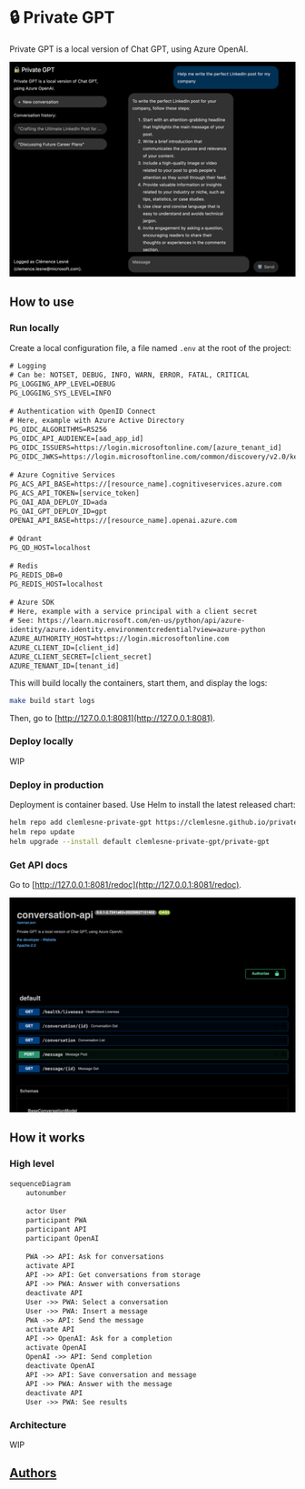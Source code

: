 # 🔒 Private GPT

Private GPT is a local version of Chat GPT, using Azure OpenAI.

![Application screenshot](docs/main.png)

## How to use

### Run locally

Create a local configuration file, a file named `.env` at the root of the project:

```.env
# Logging
# Can be: NOTSET, DEBUG, INFO, WARN, ERROR, FATAL, CRITICAL
PG_LOGGING_APP_LEVEL=DEBUG
PG_LOGGING_SYS_LEVEL=INFO

# Authentication with OpenID Connect
# Here, example with Azure Active Directory
PG_OIDC_ALGORITHMS=RS256
PG_OIDC_API_AUDIENCE=[aad_app_id]
PG_OIDC_ISSUERS=https://login.microsoftonline.com/[azure_tenant_id]
PG_OIDC_JWKS=https://login.microsoftonline.com/common/discovery/v2.0/keys

# Azure Cognitive Services
PG_ACS_API_BASE=https://[resource_name].cognitiveservices.azure.com
PG_ACS_API_TOKEN=[service_token]
PG_OAI_ADA_DEPLOY_ID=ada
PG_OAI_GPT_DEPLOY_ID=gpt
OPENAI_API_BASE=https://[resource_name].openai.azure.com

# Qdrant
PG_QD_HOST=localhost

# Redis
PG_REDIS_DB=0
PG_REDIS_HOST=localhost

# Azure SDK
# Here, example with a service principal with a client secret
# See: https://learn.microsoft.com/en-us/python/api/azure-identity/azure.identity.environmentcredential?view=azure-python
AZURE_AUTHORITY_HOST=https://login.microsoftonline.com
AZURE_CLIENT_ID=[client_id]
AZURE_CLIENT_SECRET=[client_secret]
AZURE_TENANT_ID=[tenant_id]
```

This will build locally the containers, start them, and display the logs:

```bash
make build start logs
```

Then, go to [http://127.0.0.1:8081](http://127.0.0.1:8081).

### Deploy locally

WIP

### Deploy in production

Deployment is container based. Use Helm to install the latest released chart:

```bash
helm repo add clemlesne-private-gpt https://clemlesne.github.io/private-gpt
helm repo update
helm upgrade --install default clemlesne-private-gpt/private-gpt
```

### Get API docs

Go to [http://127.0.0.1:8081/redoc](http://127.0.0.1:8081/redoc).

![Documentation endpoint](docs/doc.png)

## How it works

### High level

```mermaid
sequenceDiagram
    autonumber

    actor User
    participant PWA
    participant API
    participant OpenAI

    PWA ->> API: Ask for conversations
    activate API
    API ->> API: Get conversations from storage
    API ->> PWA: Answer with conversations
    deactivate API
    User ->> PWA: Select a conversation
    User ->> PWA: Insert a message
    PWA ->> API: Send the message
    activate API
    API ->> OpenAI: Ask for a completion
    activate OpenAI
    OpenAI ->> API: Send completion
    deactivate OpenAI
    API ->> API: Save conversation and message
    API ->> PWA: Answer with the message
    deactivate API
    User ->> PWA: See results
```

### Architecture

WIP

## [Authors](./AUTHORS.md)
